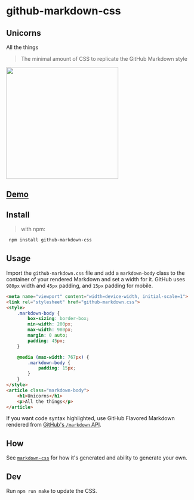 # github-markdown-css

<meta name="viewport" content="width=device-width, initial-scale=1">
<link rel="stylesheet" href="./github-markdown.css">







<article class="markdown-body">
	<h1>Unicorns</h1>
	<p>All the things</p>
</article>

> The minimal amount of CSS to replicate the GitHub Markdown style

[<img src="https://cloud.githubusercontent.com/assets/170270/5219062/f22a978c-7685-11e4-8316-af25b6c89bc0.png" width="300">](http://bgoonz.com/github-markdown-css)

## [Demo](https://bgoonz.com/github-markdown-css)

## Install

> with npm:

```sh
 npm install github-markdown-css
```

## Usage

Import the `github-markdown.css` file and add a `markdown-body` class to the container of your rendered Markdown and set a width for it. GitHub uses `980px` width and `45px` padding, and `15px` padding for mobile.

```html
<meta name="viewport" content="width=device-width, initial-scale=1">
<link rel="stylesheet" href="github-markdown.css">
<style>
	.markdown-body {
		box-sizing: border-box;
		min-width: 200px;
		max-width: 980px;
		margin: 0 auto;
		padding: 45px;
	}

	@media (max-width: 767px) {
		.markdown-body {
			padding: 15px;
		}
	}
</style>
<article class="markdown-body">
	<h1>Unicorns</h1>
	<p>All the things</p>
</article>
```

If you want code syntax highlighted, use GitHub Flavored Markdown rendered from [GitHub's `/markdown` API](https://docs.github.com/en/free-pro-team@latest/rest/reference/markdown).

## How

See [`markdown-css`](https://github.com/bgoonz/markdown-css) for how it's generated and ability to generate your own.

## Dev

Run `npm run make` to update the CSS.
